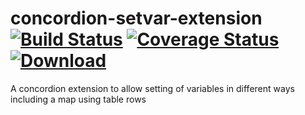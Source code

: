 # concordion-setvar-extension [![Build Status](https://travis-ci.org/chiknrice/concordion-setvar-extension.svg?branch=master)](https://travis-ci.org/chiknrice/concordion-setvar-extension) [![Coverage Status](https://coveralls.io/repos/chiknrice/concordion-setvar-extension/badge.svg?branch=master&service=github)](https://coveralls.io/github/chiknrice/concordion-setvar-extension?branch=master) [ ![Download](https://api.bintray.com/packages/chiknrice/maven/concordion-setvar-extension/images/download.svg) ](https://bintray.com/chiknrice/maven/concordion-setvar-extension/_latestVersion) 
A concordion extension to allow setting of variables in different ways including a map using table rows
